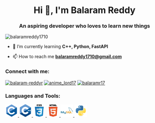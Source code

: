 <h1 align="center">Hi 👋, I'm Balaram Reddy</h1>
<h3 align="center">An aspiring developer who loves to learn new things</h3>

<p align="left"> <img src="https://komarev.com/ghpvc/?username=balaramreddy1710&label=Profile%20views&color=0e75b6&style=flat" alt="balaramreddy1710" /> </p>

- 🌱 I’m currently learning **C++, Python, FastAPI**

- 📫 How to reach me **balaramreddy1710@gmail.com**

<h3 align="left">Connect with me:</h3>
<p align="left">
<a href="https://linkedin.com/in/balaram-reddyr" target="blank"><img align="center" src="https://raw.githubusercontent.com/rahuldkjain/github-profile-readme-generator/master/src/images/icons/Social/linked-in-alt.svg" alt="balaram-reddyr" height="30" width="40" /></a>
<a href="https://instagram.com/anime_lord17" target="blank"><img align="center" src="https://raw.githubusercontent.com/rahuldkjain/github-profile-readme-generator/master/src/images/icons/Social/instagram.svg" alt="anime_lord17" height="30" width="40" /></a>
<a href="https://www.codechef.com/users/balaramr17" target="blank"><img align="center" src="https://cdn.jsdelivr.net/npm/simple-icons@3.1.0/icons/codechef.svg" alt="balaramr17" height="30" width="40" /></a>
</p>

<h3 align="left">Languages and Tools:</h3>
<p align="left"> <a href="https://www.cprogramming.com/" target="_blank" rel="noreferrer"> <img src="https://raw.githubusercontent.com/devicons/devicon/master/icons/c/c-original.svg" alt="c" width="40" height="40"/> </a> <a href="https://www.w3schools.com/cpp/" target="_blank" rel="noreferrer"> <img src="https://raw.githubusercontent.com/devicons/devicon/master/icons/cplusplus/cplusplus-original.svg" alt="cplusplus" width="40" height="40"/> </a> <a href="https://www.w3schools.com/css/" target="_blank" rel="noreferrer"> <img src="https://raw.githubusercontent.com/devicons/devicon/master/icons/css3/css3-original-wordmark.svg" alt="css3" width="40" height="40"/> </a> <a href="https://www.w3.org/html/" target="_blank" rel="noreferrer"> <img src="https://raw.githubusercontent.com/devicons/devicon/master/icons/html5/html5-original-wordmark.svg" alt="html5" width="40" height="40"/> </a> <a href="https://www.mysql.com/" target="_blank" rel="noreferrer"> <img src="https://raw.githubusercontent.com/devicons/devicon/master/icons/mysql/mysql-original-wordmark.svg" alt="mysql" width="40" height="40"/> </a> <a href="https://www.python.org" target="_blank" rel="noreferrer"> <img src="https://raw.githubusercontent.com/devicons/devicon/master/icons/python/python-original.svg" alt="python" width="40" height="40"/> </a> </p>

